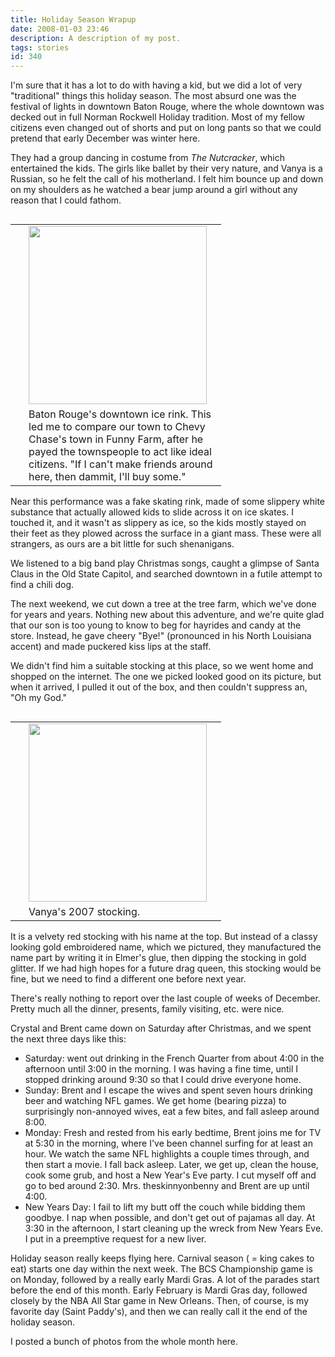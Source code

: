 ```yaml
---
title: Holiday Season Wrapup
date: 2008-01-03 23:46
description: A description of my post.
tags: stories
id: 340
---
```

I'm sure that it has a lot to do with having a kid, but we did a lot of very "traditional" things this holiday season.  The most absurd one was the festival of lights in downtown Baton Rouge, where the whole downtown was decked out in full Norman Rockwell Holiday tradition.  Most of my fellow citizens even changed out of shorts and put on long pants so that we could pretend that early December was winter here.

They had a group dancing in costume from <i>The Nutcracker</i>, which entertained the kids.  The girls like ballet by their very nature, and Vanya is a Russian, so he felt the call of his motherland.  I felt him bounce up and down on my shoulders as he watched a bear jump around a girl without any reason that I could fathom.
<span class="spanEndPreview">&nbsp;</span>

<table cellpadding="2" align="right">
<tr>
<td width="5" rowspan="2"><spacer type="block" width="5" height="1"></td>
<td width="300" ><img src="http://theskinnyonbenny.com/img/gal/040%20-%20December%202007/resIMG_20071130_3513.JPG" width="285"></td>
</tr>
<tr>
<td class="caption" width="300">Baton Rouge's downtown ice rink. This led me to compare our town to Chevy Chase's town in Funny Farm, after he payed the townspeople to act like ideal citizens. &quot;If I can't make friends around here, then dammit, I'll buy some.&quot;</td>
</tr>
</table>

Near this performance was a fake skating rink, made of some slippery white substance that actually allowed kids to slide across it on ice skates.  I touched it, and it wasn't as slippery as ice, so the kids mostly stayed on their feet as they plowed across the surface in a giant mass.  These were all strangers, as ours are a bit little for such shenanigans.

We listened to a big band play Christmas songs, caught a glimpse of Santa Claus in the Old State Capitol, and searched downtown in a futile attempt to find a chili dog.

The next weekend, we cut down a tree at the tree farm, which we've done for years and years.  Nothing new about this adventure, and we're quite glad that our son is too young to know to beg for hayrides and candy at the store.  Instead, he gave cheery "Bye!" (pronounced in his North Louisiana accent) and made puckered kiss lips at the staff.

We didn't find him a suitable stocking at this place, so we went home and shopped on the internet.  The one we picked looked good on its picture, but when it arrived, I pulled it out of the box, and then couldn't suppress an, "Oh my God."

<table cellpadding="2" align="right">
<tr>
<td width="5" rowspan="2"><spacer type="block" width="5" height="1"></td>
<td width="300" ><img src="http://theskinnyonbenny.com/img/vanya_stocking.jpg" width="285"></td>
</tr>
<tr>
<td class="caption" width="300">Vanya's 2007 stocking.</td>
</tr>
</table>

It is a velvety red stocking with his name at the top.  But instead of a classy looking gold embroidered name, which we pictured, they manufactured the name part by writing it in Elmer's glue, then dipping the stocking in gold glitter.  If we had high hopes for a future drag queen, this stocking would be fine, but we need to find a different one before next year.

There's really nothing to report over the last couple of weeks of December.  Pretty much all the dinner, presents, family visiting, etc. were nice.

Crystal and Brent came down on Saturday after Christmas, and we spent the next three days like this:

<ul><li>Saturday:  went out drinking in the French Quarter from about 4:00 in the afternoon until 3:00 in the morning.  I was having a fine time, until I stopped drinking around 9:30 so that I could drive everyone home.</li><li>Sunday:  Brent and I escape the wives and spent seven hours drinking beer and watching NFL games.  We get home (bearing pizza) to surprisingly non-annoyed wives, eat a few bites, and fall asleep around 8:00.</li><li>Monday:  Fresh and rested from his early bedtime, Brent joins me for TV at 5:30 in the morning, where I've been channel surfing for at least an hour.  We watch the same NFL highlights a couple times through, and then start a movie.  I fall back asleep.  Later, we get up, clean the house, cook some grub, and host a New Year's Eve party.  I cut myself off and go to bed around 2:30.  Mrs. theskinnyonbenny and Brent are up until 4:00.</li><li>New Years Day:  I fail to lift my butt off the couch while bidding them goodbye.  I nap when possible, and don't get out of pajamas all day.  At 3:30 in the afternoon, I start cleaning up the wreck from New Years Eve.  I put in a preemptive request for a new liver.</li></ul>

Holiday season really keeps flying here.  Carnival season ( = king cakes to eat) starts one day within the next week.  The BCS Championship game is on Monday, followed by a really early Mardi Gras.  A lot of the parades start before the end of this month.  Early February is Mardi Gras day, followed closely by the NBA All Star game in New Orleans.  Then, of course, is my favorite day (Saint Paddy's), and then we can really call it the end of the holiday season. 

I posted a bunch of photos from the whole month <a onclick="window.open('/pg3.php?spgmGal=040%20-%20December%202007','040December2007','width=1024, height=768, toolbar=no, location = no, directories=no, menubar=no, resizable=yes, scrollbars=no');" >here</a>.
